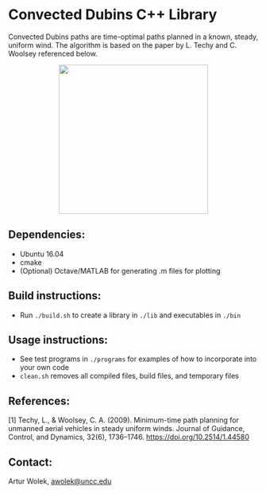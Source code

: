 # Convected Dubins C++ Library

Convected Dubins paths are time-optimal paths planned in a known, steady, uniform wind. The algorithm is based on the paper by L. Techy and C. Woolsey referenced below. 

<p align="center"> 
<img src="https://raw.githubusercontent.com/robotics-uncc/ConvectedDubins/master/ConvectedDubins.png" width="300">
</p>

## Dependencies:
- Ubuntu 16.04
- cmake
- (Optional) Octave/MATLAB
  for generating .m files for plotting

## Build instructions:
- Run `./build.sh` to create a library in `./lib` and executables in `./bin`

## Usage instructions:
- See test programs in `./programs` for examples of how to incorporate into your own code
- `clean.sh` removes all compiled files, build files, and temporary files 

## References:

[1] Techy, L., & Woolsey, C. A. (2009). Minimum-time path planning for unmanned aerial vehicles in steady uniform winds. Journal of Guidance, Control, and Dynamics, 32(6), 1736–1746. 
https://doi.org/10.2514/1.44580

## Contact:
Artur Wolek, awolek@uncc.edu
